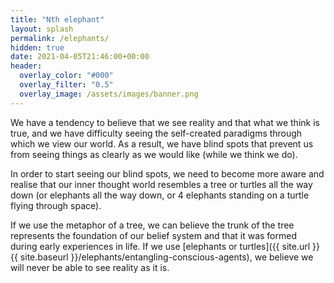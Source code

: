 ```yaml
---
title: "Nth elephant"
layout: splash
permalink: /elephants/
hidden: true
date: 2021-04-05T21:46:00+00:00
header:
  overlay_color: "#000"
  overlay_filter: "0.5"
  overlay_image: /assets/images/banner.png
---
```


We have a tendency to believe that we see reality and that what we think is true,  and we have difficulty seeing the self-created paradigms through which we view our world. As a result, we have blind spots that prevent us from seeing things as clearly as we would like (while we think we do).

In order to start seeing our blind spots, we need to become more aware and realise that our inner thought world resembles a tree or turtles all the way down (or elephants all the way down, or 4 elephants standing on a turtle flying through space). 

If we use the metaphor of a tree, we can believe the trunk of the tree represents the foundation of our belief system and that it was formed during early experiences in life. If we use [elephants or turtles]({{ site.url }}{{ site.baseurl }}/elephants/entangling-conscious-agents), we believe we will never be able to see reality as it is.

